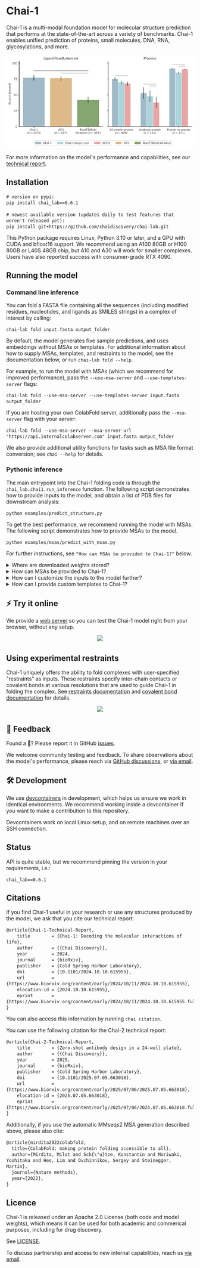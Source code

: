 # Chai-1

Chai-1 is a multi-modal foundation model for molecular structure prediction that performs at the state-of-the-art across a variety of benchmarks. Chai-1 enables unified prediction of proteins, small molecules, DNA, RNA, glycosylations, and more.

<p align="center">
    <img src='https://github.com/chaidiscovery/chai-lab/blob/main/assets/performance_barplot.png' >
</p>

For more information on the model's performance and capabilities, see our [technical report](https://www.biorxiv.org/content/10.1101/2024.10.10.615955).

## Installation

```shell
# version on pypi:
pip install chai_lab==0.6.1

# newest available version (updates daily to test features that weren't released yet):
pip install git+https://github.com/chaidiscovery/chai-lab.git
```

This Python package requires Linux, Python 3.10 or later, and a GPU with CUDA and bfloat16 support. We recommend using an A100 80GB or H100 80GB or L40S 48GB chip, but A10 and A30 will work for smaller complexes. Users have also reported success with consumer-grade RTX 4090.

## Running the model

### Command line inference

You can fold a FASTA file containing all the sequences (including modified residues, nucleotides, and ligands as SMILES strings) in a complex of interest by calling:
```shell
chai-lab fold input.fasta output_folder
```

By default, the model generates five sample predictions, and uses embeddings without MSAs or templates. For additional information about how to supply MSAs, templates, and restraints to the model, see the documentation below, or run `chai-lab fold --help`.

For example, to run the model with MSAs (which we recommend for improved performance), pass the `--use-msa-server` and `--use-templates-server` flags:

```shell
chai-lab fold --use-msa-server --use-templates-server input.fasta output_folder
```

If you are hosting your own ColabFold server, additionally pass the `--msa-server` flag with your server:

```shell
chai-lab fold --use-msa-server --msa-server-url "https://api.internalcolabserver.com" input.fasta output_folder
```

We also provide additional utility functions for tasks such as MSA file format conversion; see `chai --help` for details.

### Pythonic inference

The main entrypoint into the Chai-1 folding code is through the `chai_lab.chai1.run_inference` function. The following script demonstrates how to provide inputs to the model, and obtain a list of PDB files for downstream analysis:

```shell
python examples/predict_structure.py
```

To get the best performance, we recommend running the model with MSAs. The following script demonstrates how to provide MSAs to the model.

```shell
python examples/msas/predict_with_msas.py
```

For further instructions, see `"How can MSAs be provided to Chai-1?"` below.

<details>
<summary>Where are downloaded weights stored?</summary>
<p markdown="1">
By default, weights are automatically downloaded and stored in <package_root>/downloads (usually that's within site-packages).
In cases where you want to control the download location (e.g. on a mounted drive in Docker), you can use the CHAI_DOWNLOADS_DIR envvar to control the download location. For example:

```bash
CHAI_DOWNLOADS_DIR=/tmp/downloads python ./examples/predict_structure.py 
```
</p>
</details>

<details>
<summary>How can MSAs be provided to Chai-1?</summary>
<p markdown="1">

Chai-1 supports MSAs provided as an `aligned.pqt` file. This file format is similar to an `a3m` file, but has additional columns that provide metadata like the source database and sequence pairing keys. We provide code to convert `a3m` files to `aligned.pqt` files. For more information on how to provide MSAs to Chai-1, see [this documentation](examples/msas/README.md).

For user convenience, we also support automatic MSA generation via the ColabFold [MMseqs2](https://github.com/soedinglab/MMseqs2) server via the `--use-msa-server` flag. As detailed in the ColabFold [repository](https://github.com/sokrypton/ColabFold), please keep in mind that this is a shared resource. Note that the results reported in our preprint and the webserver use a different MSA search strategy than MMseqs2, though we expect results to be broadly similar.

</p>
</details>

<details>
<summary>How can I customize the inputs to the model further?</summary>
<p markdown="1">

For more advanced use cases, we also expose the `chai_lab.chai1.run_folding_on_context`, which allows users to construct an `AllAtomFeatureContext` manually. This allows users to specify their own templates, MSAs, embeddings, and constraints, including support for specifying covalent bonds (for example, for specifying branched ligands). We currently provide examples of how to construct an embeddings context, an MSA context, template contexts, restraint contexts, and covalent bonds. 

</p>
</details>

<details>
<summary>How can I provide custom templates to Chai-1?</summary>
<p markdown="1">

Templates are loaded in two steps - (1) a `m8` file is read, providing a table of template hits to load (2) we load each hit by downloading the corresponding identifier from RCSB and parsing the corresponding chain. You can provide your own `m8` file to specify template hits of your choice, and you can also place structure cif files in the directory specified by the environment variable `CHAI_TEMPLATE_CIF_FOLDER` to specify custom (non-RCSB) structures corresponding to each identifier in the `m8` file. Note that the template loading code expects cif files to be named as `$CHAI_TEMPLATE_CIF_FOLDER/identifier.cif.gz` where `identifier` matches that provided in the `m8` file.

</p>
</details>

## ⚡ Try it online

We provide a [web server](https://lab.chaidiscovery.com) so you can test the Chai-1 model right from your browser, without any setup.

<p align="center">
    <img src='assets/chailab_online_screenshot.png' height=400 >
</p>

## Using experimental restraints
Chai-1 uniquely offers the ability to fold complexes with user-specified "restraints" as inputs. These restraints specify inter-chain contacts or covalent bonds at various resolutions that are used to guide Chai-1 in folding the complex. See [restraints documentation](examples/restraints/README.md) and [covalent bond documentation](examples/covalent_bonds/README.md) for details.

<p align="center">
    <img src='assets/chailab_restraints_screenshot.png' height=400 >
</p>

## 💬 Feedback

Found a 🐞? Please report it in GitHub [issues](https://github.com/chaidiscovery/chai-lab/issues).

We welcome community testing and feedback. To share observations about the model's performance, please reach via [GitHub discussions](https://github.com/chaidiscovery/chai-lab/discussions), or [via email](mailto:feedback@chaidiscovery.com).

## 🛠️ Development

We use [devcontainers](https://code.visualstudio.com/docs/devcontainers/containers) in development, which helps us ensure we work in identical environments. We recommend working inside a devcontainer if you want to make a contribution to this repository.

Devcontainers work on local Linux setup, and on remote machines over an SSH connection.

## Status

API is quite stable, but we recommend pinning the version in your requirements, i.e.:

```
chai_lab==0.6.1
```

## Citations

If you find Chai-1 useful in your research or use any structures produced by the model, we ask that you cite our technical report:

```
@article{Chai-1-Technical-Report,
	title        = {Chai-1: Decoding the molecular interactions of life},
	author       = {{Chai Discovery}},
	year         = 2024,
	journal      = {bioRxiv},
	publisher    = {Cold Spring Harbor Laboratory},
	doi          = {10.1101/2024.10.10.615955},
	url          = {https://www.biorxiv.org/content/early/2024/10/11/2024.10.10.615955},
	elocation-id = {2024.10.10.615955},
	eprint       = {https://www.biorxiv.org/content/early/2024/10/11/2024.10.10.615955.full.pdf}
}
```

You can also access this information by running `chai citation`.

You can use the following citation for the Chai-2 technical report:
```
@article{Chai-2-Technical-Report,
	title        = {Zero-shot antibody design in a 24-well plate},
	author       = {{Chai Discovery}},
	year         = 2025,
	journal      = {bioRxiv},
	publisher    = {Cold Spring Harbor Laboratory},
	doi          = {10.1101/2025.07.05.663018},
	url          = {https://www.biorxiv.org/content/early/2025/07/06/2025.07.05.663018},
	elocation-id = {2025.07.05.663018},
	eprint       = {https://www.biorxiv.org/content/early/2025/07/06/2025.07.05.663018.full.pdf}
}
```

Additionally, if you use the automatic MMseqs2 MSA generation described above, please also cite:

```
@article{mirdita2022colabfold,
  title={ColabFold: making protein folding accessible to all},
  author={Mirdita, Milot and Sch{\"u}tze, Konstantin and Moriwaki, Yoshitaka and Heo, Lim and Ovchinnikov, Sergey and Steinegger, Martin},
  journal={Nature methods},
  year={2022},
}
```


## Licence 

Chai-1 is released under an Apache 2.0 License (both code and model weights), which means it can be used for both academic and commerical purposes, including for drug discovery.

See [LICENSE](LICENSE).

To discuss partnership and access to new internal capabilities, reach us [via email](mailto:partnerships@chaidiscovery.com).
